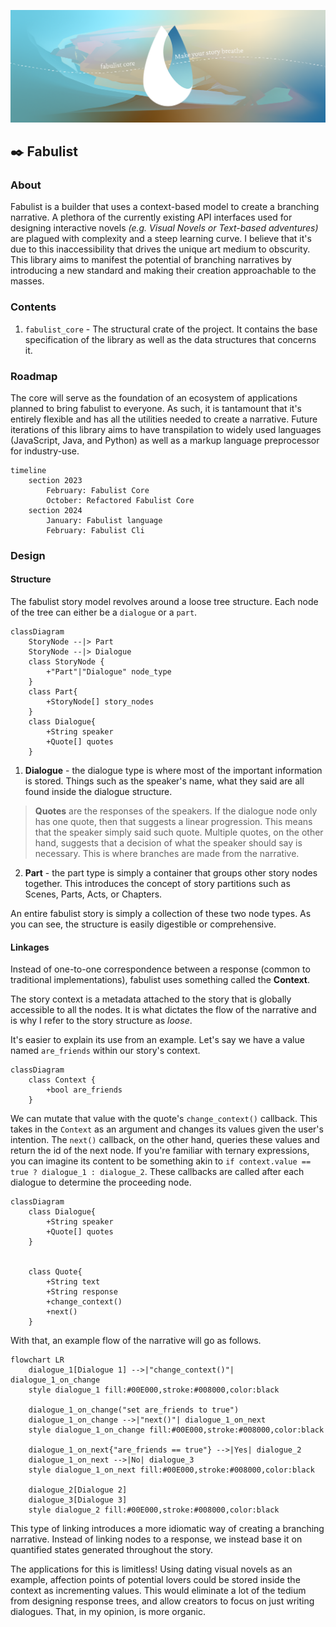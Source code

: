 ![Fabulist banner](./assets/readme-banner.png)

## ✒️ Fabulist

### About

Fabulist is a builder that uses a context-based model to create a branching narrative. A plethora of the currently existing API interfaces used for designing interactive novels *(e.g. Visual Novels or Text-based adventures)* are plagued with complexity and a steep learning curve. I believe that it's due to this inaccessibility that drives the unique art medium to obscurity. This library aims to manifest the potential of branching narratives by introducing a new standard and making their creation approachable to the masses.

### Contents

1. `fabulist_core` - The structural crate of the project. It contains the base specification of the library as well as the data structures that concerns it.

### Roadmap

The core will serve as the foundation of an ecosystem of applications planned to bring fabulist to everyone. As such, it is tantamount that it's entirely flexible and has all the utilities needed to create a narrative. Future iterations of this library aims to have transpilation to widely used languages (JavaScript, Java, and Python) as well as a markup language preprocessor for industry-use.

```mermaid
timeline
    section 2023
        February: Fabulist Core
        October: Refactored Fabulist Core
    section 2024
        January: Fabulist language
        February: Fabulist Cli
```

### Design

#### Structure

The fabulist story model revolves around a loose tree structure. Each node of the tree can either be a `dialogue` or a `part`.

```mermaid
classDiagram
    StoryNode --|> Part
    StoryNode --|> Dialogue
    class StoryNode {
        +"Part"|"Dialogue" node_type
    }
    class Part{
        +StoryNode[] story_nodes
    }
    class Dialogue{
        +String speaker
        +Quote[] quotes
    }
```

1. **Dialogue** - the dialogue type is where most of the important information is stored. Things such as the speaker's name, what they said are all found inside the dialogue structure.

> **Quotes** are the responses of the speakers. If the dialogue node only has one quote, then that suggests a linear progression. This means that the speaker simply said such quote. Multiple quotes, on the other hand, suggests that a decision of what the speaker should say is necessary. This is where branches are made from the narrative.

2. **Part** - the part type is simply a container that groups other story nodes together. This introduces the concept of story partitions such as Scenes, Parts, Acts, or Chapters.

An entire fabulist story is simply a collection of these two node types. As you can see, the structure is easily digestible or comprehensive.

#### Linkages

Instead of one-to-one correspondence between a response (common to traditional implementations), fabulist uses something called the **Context**.

The story context is a metadata attached to the story that is globally accessible to all the nodes. It is what dictates the flow of the narrative and is why I refer to the story structure as *loose*.

It's easier to explain its use from an example. Let's say we have a value named `are_friends` within our story's context.

```mermaid
classDiagram
    class Context {
        +bool are_friends
    }
```

We can mutate that value with the quote's `change_context()` callback. This takes in the `Context` as an argument and changes its values given the user's intention. The `next()` callback, on the other hand, queries these values and return the id of the next node. If you're familiar with ternary expressions, you can imagine its content to be something akin to `if context.value == true ? dialogue_1 : dialogue_2`. These callbacks are called after each dialogue to determine the proceeding node.

```mermaid
classDiagram
    class Dialogue{
        +String speaker
        +Quote[] quotes
    }

    
    class Quote{
        +String text
        +String response
        +change_context()
        +next()
    }
```

With that, an example flow of the narrative will go as follows.

```mermaid
flowchart LR
    dialogue_1[Dialogue 1] -->|"change_context()"| dialogue_1_on_change
    style dialogue_1 fill:#00E000,stroke:#008000,color:black

    dialogue_1_on_change("set are_friends to true")
    dialogue_1_on_change -->|"next()"| dialogue_1_on_next
    style dialogue_1_on_change fill:#00E000,stroke:#008000,color:black

    dialogue_1_on_next{"are_friends == true"} -->|Yes| dialogue_2
    dialogue_1_on_next -->|No| dialogue_3
    style dialogue_1_on_next fill:#00E000,stroke:#008000,color:black

    dialogue_2[Dialogue 2]
    dialogue_3[Dialogue 3]
    style dialogue_2 fill:#00E000,stroke:#008000,color:black
```

This type of linking introduces a more idiomatic way of creating a branching narrative. Instead of linking nodes to a response, we instead base it on quantified states generated throughout the story.

The applications for this is limitless! Using dating visual novels as an example, affection points of potential lovers could be stored inside the context as incrementing values. This would eliminate a lot of the tedium from designing response trees, and allow creators to focus on just writing dialogues. That, in my opinion, is more organic.
